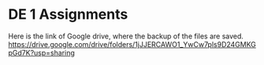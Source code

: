 # DE 1 Assignments
Here is the link of Google drive, where the backup of the files are saved.  
https://drive.google.com/drive/folders/1jJJERCAWO1_YwCw7pls9D24GMKGpGd7K?usp=sharing

